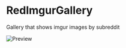 # RedImgurGallery
Gallery that shows imgur images by subreddit


![Preview](http://i.imgur.com/NpTL0cx.gifv)

